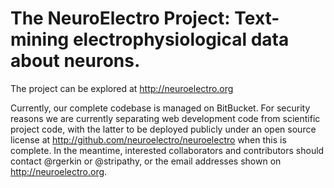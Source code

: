 The NeuroElectro Project: Text-mining electrophysiological data about neurons.  
============

The project can be explored at http://neuroelectro.org

Currently, our complete codebase is managed on BitBucket.  For security reasons we are currently separating web development code from scientific project code, with the latter to be deployed publicly under an open source license at http://github.com/neuroelectro/neuroelectro when this is complete.  In the meantime, interested collaborators and contributors should contact @rgerkin or @stripathy, or the email addresses shown on http://neuroelectro.org.  

